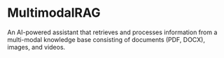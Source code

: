# MultimodalRAG
An AI-powered assistant that retrieves and processes information from a multi-modal knowledge base consisting of documents (PDF, DOCX), images, and videos.
